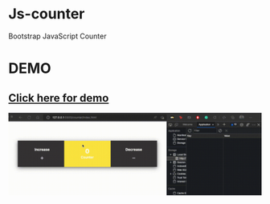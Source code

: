 # Js-counter
Bootstrap JavaScript Counter

# DEMO
## <a href="https://sinansarikaya.github.io/Js-counter/"> Click here for demo </a>

![](https://github.com/sinansarikaya/Js-counter/blob/main/counter.gif)
